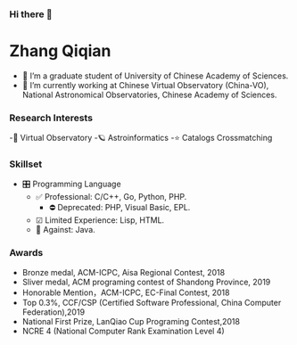 ### Hi there 👋
# Zhang Qiqian
- 🚀 I’m a graduate student of University of Chinese Academy of Sciences.
- 🔭 I’m currently working at Chinese Virtual Observatory (China-VO), National Astronomical Observatories, Chinese Academy of Sciences.

### Research Interests
 -🌌 Virtual Observatory
 -🪐 Astroinformatics
 -⭐ Catalogs Crossmatching

### Skillset

- 🎛 Programming Language
  - ✅ Professional: C/C++, Go, Python, PHP.
    - ⛔ Deprecated: PHP, Visual Basic, EPL. 
   - ☑ Limited Experience: Lisp, HTML.
   - 🚫 Against: Java.

### Awards
   - Bronze medal, ACM-ICPC, Aisa Regional Contest, 2018
   - Sliver medal, ACM programing contest of Shandong Province, 2019
   - Honorable Mention，ACM-ICPC, EC-Final Contest, 2018
   - Top 0.3%, CCF/CSP (Certified Software Professional, China Computer Federation),2019
   - National First Prize, LanQiao Cup Programing Contest,2018
   - NCRE 4 (National Computer Rank Examination Level 4)
  
<!--
**zqqian/zqqian** is a ✨ _special_ ✨ repository because its `README.md` (this file) appears on your GitHub profile.

Here are some ideas to get you started:

- 🔭 I’m currently working on ...
- 🌱 I’m currently learning ...
- 👯 I’m looking to collaborate on ...
- 🤔 I’m looking for help with ...
- 💬 Ask me about ...
- 📫 How to reach me: ...
- 😄 Pronouns: ...
- ⚡ Fun fact: ...
-->
